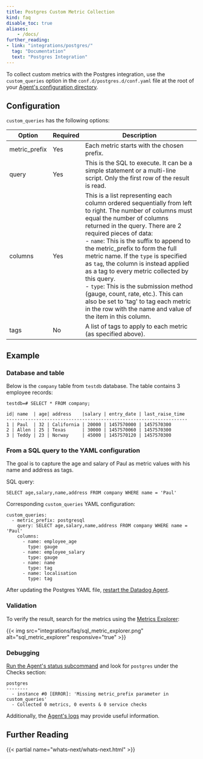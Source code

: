 ```yaml
---
title: Postgres Custom Metric Collection
kind: faq
disable_toc: true
aliases:
    - /docs/
further_reading:
- link: "integrations/postgres/"
  tag: "Documentation"
  text: "Postgres Integration"
---
```


To collect custom metrics with the Postgres integration, use the `custom_queries` option in the `conf.d/postgres.d/conf.yaml` file at the root of your [Agent's configuration directory][1].

## Configuration

`custom_queries` has the following options:

| Option        | Required | Description                                                                                                                                                                                                                                                                                                                                                                                                                                                                                                                                                                                                     |
|---------------|----------|-----------------------------------------------------------------------------------------------------------------------------------------------------------------------------------------------------------------------------------------------------------------------------------------------------------------------------------------------------------------------------------------------------------------------------------------------------------------------------------------------------------------------------------------------------------------------------------------------------------------|
| metric_prefix | Yes      | Each metric starts with the chosen prefix.                                                                                                                                                                                                                                                                                                                                                                                                                                                                                                                                                                      |
| query         | Yes      | This is the SQL to execute. It can be a simple statement or a multi-line script. Only the first row of the result is read.                                                                                                                                                                                                                                                                                                                                                                                                                                                                                      |
| columns       | Yes      | This is a list representing each column ordered sequentially from left to right. The number of columns must equal the number of columns returned in the query. There are 2 required pieces of data:<br>- `name`: This is the suffix to append to the metric_prefix to form the full metric name. If the `type` is specified as `tag`, the column is instead applied as a tag to every metric collected by this query.<br>- `type`: This is the submission method (gauge, count, rate, etc.). This can also be set to 'tag' to tag each metric in the row with the name and value of the item in this column. |
| tags          | No       | A list of tags to apply to each metric (as specified above).                                                                                                                                                                                                                                                                                                                                                                                                                                                                                                                                                    |

## Example

### Database and table

Below is the `company` table from `testdb` database. The table contains 3 employee records:

```
testdb=# SELECT * FROM company;

id| name  | age| address    |salary | entry_date | last_raise_time
-------------------------------------------------------------------
1 | Paul  | 32 | California | 20000 | 1457570000 | 1457570300
2 | Allen | 25 | Texas      | 30000 | 1457570060 | 1457570300
3 | Teddy | 23 | Norway     | 45000 | 1457570120 | 1457570300
```

### From a SQL query to the YAML configuration

The goal is to capture the age and salary of Paul as metric values with his name and address as tags.

SQL query:
```
SELECT age,salary,name,address FROM company WHERE name = 'Paul'
```

Corresponding `custom_queries` YAML configuration:

```
custom_queries:
  - metric_prefix: postgresql
    query: SELECT age,salary,name,address FROM company WHERE name = 'Paul'
    columns:
      - name: employee_age
        type: gauge
      - name: employee_salary
        type: gauge
      - name: name
        type: tag
      - name: localisation
        type: tag
```

After updating the Postgres YAML file, [restart the Datadog Agent][2].

### Validation

To verify the result, search for the metrics using the [Metrics Explorer][3]:

{{< img src="integrations/faq/sql_metric_explorer.png" alt="sql_metric_explorer" responsive="true" >}}

### Debugging

[Run the Agent's status subcommand][4] and look for `postgres` under the Checks section:

```
postgres
--------
  - instance #0 [ERROR]: 'Missing metric_prefix parameter in custom_queries'
  - Collected 0 metrics, 0 events & 0 service checks
```

Additionally, the [Agent's logs][5] may provide useful information.

## Further Reading

{{< partial name="whats-next/whats-next.html" >}}

[1]: /agent/faq/agent-configuration-files/#agent-configuration-directory
[2]: /agent/faq/agent-commands/?tab=agentv6#restart-the-agent
[3]: /graphing/metrics/explorer
[4]: /agent/faq/agent-commands/#agent-status-and-information
[5]: /agent/basic_agent_usage/#log-location
